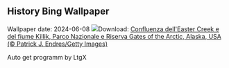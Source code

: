 ## History Bing Wallpaper
Wallpaper date: 2024-06-08
![](https://www.bing.com/th?id=OHR.KillikRiverAlaska_IT-IT4840241449_UHD.jpg&w=1000)Download: [Confluenza dell'Easter Creek e del fiume Killik, Parco Nazionale e Riserva Gates of the Arctic, Alaska, USA (© Patrick J. Endres/Getty Images)](https://www.bing.com/th?id=OHR.KillikRiverAlaska_IT-IT4840241449_UHD.jpg)

Auto get programm by LtgX
